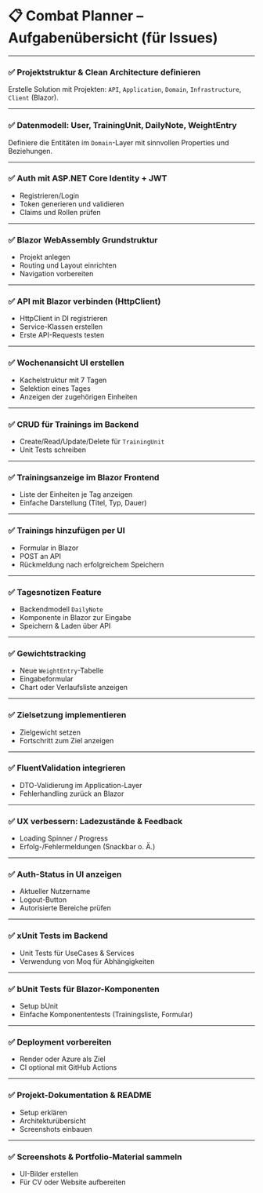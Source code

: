 # 📋 Combat Planner – Aufgabenübersicht (für Issues)

---

### ✅ Projektstruktur & Clean Architecture definieren
Erstelle Solution mit Projekten: `API`, `Application`, `Domain`, `Infrastructure`, `Client` (Blazor).

---

### ✅ Datenmodell: User, TrainingUnit, DailyNote, WeightEntry
Definiere die Entitäten im `Domain`-Layer mit sinnvollen Properties und Beziehungen.

---

### ✅ Auth mit ASP.NET Core Identity + JWT
- Registrieren/Login
- Token generieren und validieren
- Claims und Rollen prüfen

---

### ✅ Blazor WebAssembly Grundstruktur
- Projekt anlegen
- Routing und Layout einrichten
- Navigation vorbereiten

---

### ✅ API mit Blazor verbinden (HttpClient)
- HttpClient in DI registrieren
- Service-Klassen erstellen
- Erste API-Requests testen

---

### ✅ Wochenansicht UI erstellen
- Kachelstruktur mit 7 Tagen
- Selektion eines Tages
- Anzeigen der zugehörigen Einheiten

---

### ✅ CRUD für Trainings im Backend
- Create/Read/Update/Delete für `TrainingUnit`
- Unit Tests schreiben

---

### ✅ Trainingsanzeige im Blazor Frontend
- Liste der Einheiten je Tag anzeigen
- Einfache Darstellung (Titel, Typ, Dauer)

---

### ✅ Trainings hinzufügen per UI
- Formular in Blazor
- POST an API
- Rückmeldung nach erfolgreichem Speichern

---

### ✅ Tagesnotizen Feature
- Backendmodell `DailyNote`
- Komponente in Blazor zur Eingabe
- Speichern & Laden über API

---

### ✅ Gewichtstracking
- Neue `WeightEntry`-Tabelle
- Eingabeformular
- Chart oder Verlaufsliste anzeigen

---

### ✅ Zielsetzung implementieren
- Zielgewicht setzen
- Fortschritt zum Ziel anzeigen

---

### ✅ FluentValidation integrieren
- DTO-Validierung im Application-Layer
- Fehlerhandling zurück an Blazor

---

### ✅ UX verbessern: Ladezustände & Feedback
- Loading Spinner / Progress
- Erfolg-/Fehlermeldungen (Snackbar o. Ä.)

---

### ✅ Auth-Status in UI anzeigen
- Aktueller Nutzername
- Logout-Button
- Autorisierte Bereiche prüfen

---

### ✅ xUnit Tests im Backend
- Unit Tests für UseCases & Services
- Verwendung von Moq für Abhängigkeiten

---

### ✅ bUnit Tests für Blazor-Komponenten
- Setup bUnit
- Einfache Komponententests (Trainingsliste, Formular)

---

### ✅ Deployment vorbereiten
- Render oder Azure als Ziel
- CI optional mit GitHub Actions

---

### ✅ Projekt-Dokumentation & README
- Setup erklären
- Architekturübersicht
- Screenshots einbauen

---

### ✅ Screenshots & Portfolio-Material sammeln
- UI-Bilder erstellen
- Für CV oder Website aufbereiten
